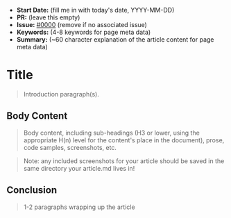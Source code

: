* **Start Date:** (fill me in with today's date, YYYY-MM-DD)
* **PR:** (leave this empty)
* **Issue:** [#0000](link-to-issue) (remove if no associated issue)
* **Keywords:** (4-8 keywords for page meta data)
* **Summary:** (~60 character explanation of the article content for page meta data)

# Title

> Introduction paragraph(s).

## Body Content

> Body content, including sub-headings (H3 or lower, using the appropriate H(n) level for the content's place in the document), prose, code samples, screenshots, etc.

> Note: any included screenshots for your article should be saved in the same directory your article.md lives in!

## Conclusion

> 1-2 paragraphs wrapping up the article
